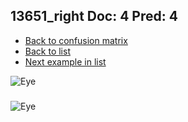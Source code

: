 ## 13651_right Doc: 4 Pred: 4
- [Back to confusion matrix](https://github.com/juliandewit/kaggle_retinopathy/blob/master/matrix.md)
- [Back to list](https://github.com/juliandewit/kaggle_retinopathy/blob/master/lists/44/list.md)
- [Next example in list](https://github.com/juliandewit/kaggle_retinopathy/blob/master/lists/44/13/13664_left.md)

![Eye](https://retinopaty.blob.core.windows.net/size1024/13651_right_4.jpeg)

### 

![Eye]()

